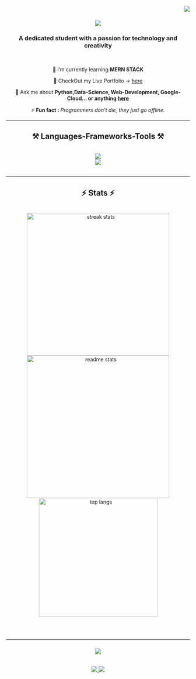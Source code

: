 <img align="right" src="https://visitor-badge.laobi.icu/badge?page_id=syed-mohd-askari.syed-mohd-askari" />

<h1 align="center">
    <img src="https://readme-typing-svg.herokuapp.com/?font=Righteous&size=35&center=true&vCenter=true&width=500&height=70&duration=4000&lines=Hi+There!+👋;+I'm+Syed+Mohd+Askari!;" />
</h1>

<h3 align="center">A dedicated student with a passion for technology and creativity</h3>

<br/>

<div align="center">
 
 
 🌱 I’m currently learning **MERN STACK**

 🧾 CheckOut my Live Portfolio -> [here](https://syed-mohd-askari.github.io/Portfolio/)

 💬 Ask me about **Python,Data-Science, Web-Development, Google-Cloud... or anything [here](https://github.com/syed-mohd-askari/syed-mohd-askari/issues)**

 ⚡ **Fun fact :** _Programmers don't die, they just go offline._
 

 </div>

 <hr/>

 <h2 align="center">⚒️ Languages-Frameworks-Tools ⚒️</h2>
<br/>
<div align="center">
    <img src="https://skillicons.dev/icons?i=html,css,javascript,python,mysql,gcp" /> <br>
    <img src="https://skillicons.dev/icons?i=regex,tensorflow,vscode,firebase,github,git,figma,androidstudio" />
    <br>
</div>

<br/>
<hr/>

<!--
<div align="center">
  <h2>🐍 My Contributions 🐍</h2>
  <br>
  <img alt="snake eating my contributions" src="https://raw.githubusercontent.com/syed-mohd-askari/syed-mohd-askarioutput/github-contribution-grid-snake.svg" />
  
  <br/><br/><br/>
</div>
<hr/>
-->

<h2 align="center">⚡ Stats ⚡</h2>
<br>
<div align=center>
  <img width=390 src="https://github-readme-streak-stats-syed-mohd-askari.vercel.app/?user=syed-mohd-askari&count_private=true&theme=react&border_radius=10" alt="streak stats"/>
  <img width=390 src="https://github-readme-stats-syed-mohd-askari.vercel.app/api?username=syed-mohd-askari&count_private=true&show_icons=true&theme=react&rank_icon=github&border_radius=10" alt="readme stats" />
  <br/>
  <img width=325 align="center" src="https://github-readme-stats-syed-mohd-askari.vercel.app/api/top-langs/?username=syed-mohd-askari&hide=HTML&langs_count=8&layout=compact&theme=react&border_radius=10&size_weight=0.5&count_weight=0.5&exclude_repo=github-readme-stats" alt="top langs" />
</div>

<br/><br/>
<hr/>

<h3 align="center">
    <img src="https://readme-typing-svg.herokuapp.com/?font=Righteous&size=25&center=true&vCenter=true&width=500&height=70&duration=4000&lines=Thanks+for+visiting!+✌️;+Lets+connect+on+Linkedin!;I'm+always+down+to+collab+:)">
</h3>

<br/>

<div align="center"> 
  <a href="mailto:mohdaskari48@gmail.com">
    <img src="https://img.shields.io/badge/Gmail-333333?style=for-the-badge&logo=gmail&logoColor=red" />
  </a>

    
  <a href="https://linkedin.com/in/syed-mohd-askari" target="_blank">
    <img src="https://img.shields.io/badge/LinkedIn-0077B5?style=for-the-badge&logo=linkedin&logoColor=white" target="_blank" />
  </a>
</div>




<!--
to do : 
-to add snake animation 
-to add github stats
-finshing and final looks
-->
